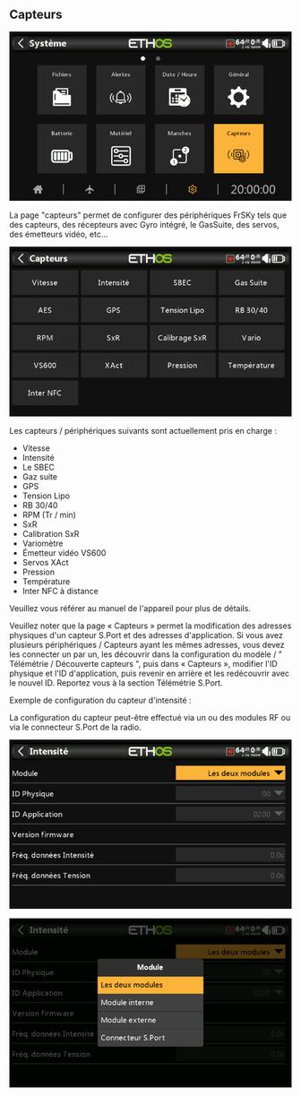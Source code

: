 ## Capteurs

![Icône Capteurs](../assets/system-icon-devices.png)

La page "capteurs" permet de configurer des périphériques FrSKy tels que des capteurs, des récepteurs avec Gyro intégré, le GasSuite, des servos, des émetteurs vidéo, etc...

![Capteurs](../assets/system-devices.png)

Les capteurs / périphériques suivants sont actuellement pris en charge :

* Vitesse
* Intensité
* Le SBEC
* Gaz suite
* GPS
* Tension Lipo
* RB 30/40
* RPM (Tr / min)
* SxR
* Calibration SxR
* Variomètre
* Émetteur vidéo VS600
* Servos XAct
* Pression
* Température
* Inter NFC à distance

Veuillez vous référer au manuel de l'appareil pour plus de détails.

Veuillez noter que la page « Capteurs » permet la modification des adresses physiques d'un capteur S.Port et des adresses d'application. Si vous avez plusieurs périphériques / Capteurs ayant les mêmes adresses, vous devez les connecter un par un, les découvrir dans la configuration du modèle / " Télémétrie / Découverte capteurs ", puis dans « Capteurs », modifier l'ID physique et l'ID d'application, puis revenir en arrière et les redécouvrir avec le nouvel ID. Reportez vous à la section Télémétrie S.Port.

Exemple de configuration du capteur d'intensité :

La configuration du capteur peut-être effectué via un ou des modules RF ou via le connecteur S.Port de la radio.

![Capteur de courant](../assets/system-devices-current.png)

![Choix du module](../assets/system-devices-module-choice.png)


